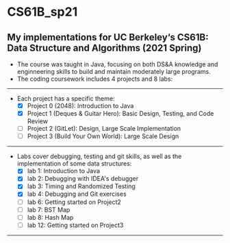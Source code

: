 # CS61B_sp21
  My implementations for UC Berkeley‘s CS61B: Data Structure and Algorithms (2021 Spring)
----
 - The course was taught in Java, focusing on both DS&A knowledge and enginneering skills to build and maintain moderately large programs.
 - The coding coursework includes 4 projects and 8 labs:
  ----
  - Each project has a specific theme:
    - [x] Project 0 (2048): Introduction to Java
    - [x] Project 1 (Deques & Guitar Hero): Basic Design, Testing, and Code Review
    - [ ] Project 2 (GitLet): Design, Large Scale Implementation
    - [ ] Project 3 (Build Your Own World): Large Scale Design
  ----
   - Labs cover debugging, testing and git skills, as well as the implementation of some data structures:
     - [x] lab 1: Introduction to Java
     - [x] lab 2: Debugging with IDEA's debugger
     - [x] lab 3: Timing and Randomized Testing
     - [x] lab 4: Debugging and Git exercises
     - [ ] lab 6: Getting started on Project2
     - [ ] lab 7: BST Map
     - [ ] lab 8: Hash Map
     - [ ] lab 12: Getting started on Project3
----
